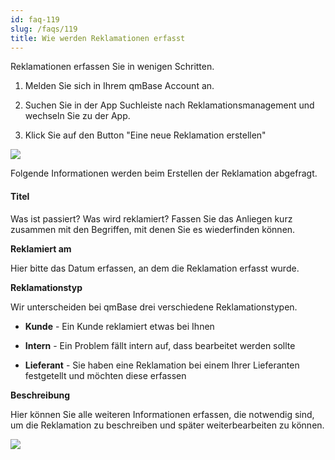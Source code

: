 ```yaml
---
id: faq-119
slug: /faqs/119
title: Wie werden Reklamationen erfasst
---
```

Reklamationen erfassen Sie in wenigen Schritten.

1.  Melden Sie sich in Ihrem qmBase Account an.

2.  Suchen Sie in der App Suchleiste nach Reklamationsmanagement und wechseln Sie zu der App.

3.  Klick Sie auf den Button "Eine neue Reklamation erstellen"

![](https://caqadmin.blob.core.windows.net/faqs/119-images/c596a7fb-9d31-4e32-9e2a-ff9e167fee97-mceclip0.png)

Folgende Informationen werden beim Erstellen der Reklamation abgefragt.

#### **Titel**

Was ist passiert? Was wird reklamiert? Fassen Sie das Anliegen kurz zusammen mit den Begriffen, mit denen Sie es wiederfinden können.

**Reklamiert am**

Hier bitte das Datum erfassen, an dem die Reklamation erfasst wurde.

**Reklamationstyp**

Wir unterscheiden bei qmBase drei verschiedene Reklamationstypen.

*   **Kunde** - Ein Kunde reklamiert etwas bei Ihnen

*   **Intern** - Ein Problem fällt intern auf, dass bearbeitet werden sollte

*   **Lieferant** - Sie haben eine Reklamation bei einem Ihrer Lieferanten festgetellt und möchten diese erfassen

**Beschreibung**

Hier können Sie alle weiteren Informationen erfassen, die notwendig sind, um die Reklamation zu beschreiben und später weiterbearbeiten zu können.

![](https://caqadmin.blob.core.windows.net/faqs/119-images/10ec4460-b194-42d4-97ca-1dee64ab404d-mceclip1.png)